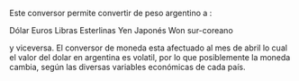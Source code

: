 Este conversor permite convertir de peso argentino a :

 Dólar
 Euros
 Libras Esterlinas
 Yen Japonés
 Won sur-coreano

 y viceversa.
 El conversor de moneda esta afectuado al mes de abril lo cual el valor del dolar en argentina es volatil, por lo que posiblemente la moneda cambia, según las diversas variables económicas de cada país. 
